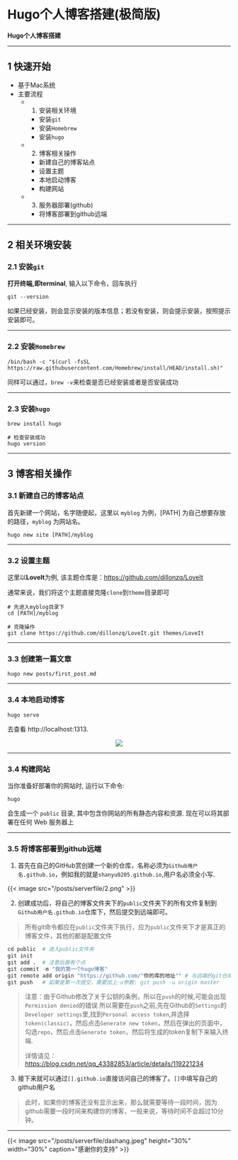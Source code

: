 # Hugo个人博客搭建(极简版)

<!--more-->

**Hugo个人博客搭建**

---
## 1 快速开始
- 基于Mac系统
- 主要流程
  - 1. 安装相关环境
    - 安装`git`
    - 安装`Homebrew`
    - 安装`hugo`
  - 2. 博客相关操作
    - 新建自己的博客站点
    - 设置主题
    - 本地启动博客
    - 构建网站
  - 3. 服务器部署(github)
    - 将博客部署到github远端

---
## 2 相关环境安装
### 2.1 安装`git`
**打开终端,即terminal**, 输入以下命令，回车执行
```
git --version
```
如果已经安装，则会显示安装的版本信息；若没有安装，则会提示安装，按照提示安装即可。


---
### 2.2 安装`Homebrew`
```
/bin/bash -c "$(curl -fsSL https://raw.githubusercontent.com/Homebrew/install/HEAD/install.sh)"
```
同样可以通过，`brew -v`来检查是否已经安装或者是否安装成功


---
### 2.3 安装`hugo`
```
brew install hugo 

# 检查安装成功
hugo version
```

---
## 3 博客相关操作
### 3.1 新建自己的博客站点
首先新建一个网站，名字随便起，这里以 `myblog` 为例，[PATH] 为自己想要存放的路径，`myblog` 为网站名。

```
hugo new site [PATH]/myblog
```

---
### 3.2 设置主题
这里以**LoveIt**为例, 该主题仓库是：https://github.com/dillonzq/LoveIt

通常来说，我们将这个主题直接克隆`clone`到`theme`目录即可
```
# 先进入myblog目录下
cd [PATH]/myblog

# 克隆操作
git clone https://github.com/dillonzq/LoveIt.git themes/LoveIt
```

---
### 3.3 创建第一篇文章
```
hugo new posts/first_post.md
```


---
### 3.4 本地启动博客
```
hugo serve
```

去查看 http://localhost:1313.

<center><img src="/content/posts/serverfile/1.png"></center>

---
### 3.4 构建网站
当你准备好部署你的网站时, 运行以下命令:

```
hugo
```


会生成一个 `public` 目录, 其中包含你网站的所有静态内容和资源. 现在可以将其部署在任何 Web 服务器上

---
### 3.5 将博客部署到github远端
1. 首先在自己的GitHub赏创建一个新的仓库，名称必须为`Github用户名.github.io`，例如我的就是`shanyu0205.github.io`,用户名必须全小写.

{{< image src="/posts/serverfile/2.png" >}}

2. 创建成功后，将自己的博客文件夹下的`public`文件夹下的所有文件复制到`Github用户名.github.io`仓库下，然后提交到远端即可。

> 所有git命令都应在`public`文件夹下执行，应为`public`文件夹下才是真正的博客文件，其他的都是配置文件

```python
cd public  # 进入public文件夹
git init   
git add .  # 注意后面有个点
git commit -m "我的第一个hugo博客" 
git remote add origin "https://github.com/"你的库的地址"" # 与远端的git仓库进行关联
git push   # 如果是第一次提交，需要加上-u参数: git push -u origin master
```
> 注意：由于Github修改了关于公钥的条例，所以在`push`的时候,可能会出现`Permission denied`的错误
> 所以需要在`push`之前,先在Github的`Settings`的`Developer settings`里,找到`Personal access token`,并选择`token(classic)`，然后点击`Generate new token`，然后在弹出的页面中，勾选`repo`，然后点击`Generate token`，然后将生成的token复制下来输入终端.
> 
> 详情请见：<https://blog.csdn.net/qq_43382853/article/details/119221234>

3. 接下来就可以通过`[].github.io`直接访问自己的博客了。`[]`中填写自己的github用户名

> 此时，如果你的博客还没有显示出来，那么就需要等待一段时间，因为github需要一段时间来构建你的博客，一般来说，等待时间不会超过10分钟。
---

{{< image src="/posts/serverfile/dashang.jpeg" height="30%" width="30%" caption="感谢你的支持"  >}}








